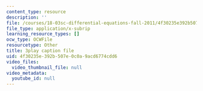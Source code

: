 ```yaml
---
content_type: resource
description: ''
file: /courses/18-03sc-differential-equations-fall-2011/4f30235e392b507e0c0a9acd6774cdd6_3ejfkMHr_DE.srt
file_type: application/x-subrip
learning_resource_types: []
ocw_type: OCWFile
resourcetype: Other
title: 3play caption file
uid: 4f30235e-392b-507e-0c0a-9acd6774cdd6
video_files:
  video_thumbnail_file: null
video_metadata:
  youtube_id: null
---
```

